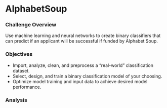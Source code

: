 # AlphabetSoup

### Challenge Overview
Use machine learning and neural networks to create binary classifiers that can predict if an applicant will be successful if funded by Alphabet Soup.

### Objectives
- Import, analyze, clean, and preprocess a “real-world” classification dataset.
- Select, design, and train a binary classification model of your choosing.
- Optimize model training and input data to achieve desired model performance.

### Analysis
